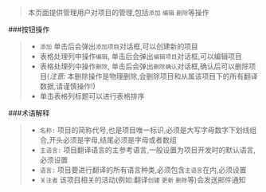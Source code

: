 > 本页面提供管理用户对项目的管理,包括`添加` `编辑` `删除`等操作

###按钮操作
> - `添加` 单击后会弹出`添加项目`对话框,可以创建新的项目
> - 表格处理列中操作`编辑`, 单击后会弹出`编辑项目`对话框,可以编辑项目
> - 表格处理列中操作`删除`, 单击后会弹出`删除确认`对话框,确认后可以删除项目(*注意:* 本删除操作是物理删除,会删除项目和从属该项目下的所有翻译数据,请谨慎操作!)
> - 单击表格列标题可以进行表格排序

###术语解释
> - `名称:` 项目的简称代号,也是项目唯一标识,必须是大写字母数字下划线组合,开头必须是字母,结尾必须是字母或者数组
> - `主语言:` 项目翻译语言的主参考语言,一般设置为项目开发时的默认语言,必须设置
> - `语言:` 项目要进行翻译的所有语言种类,必须包含`主语言`在内,必须设置
> - `关注者` 该项目相关的活动(例如:翻译`创建` `更新` `删除`等)会发送邮件通知




